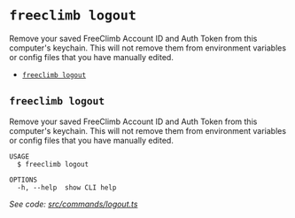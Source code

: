 `freeclimb logout`
==================

Remove your saved FreeClimb Account ID and Auth Token from this computer's keychain. This will not remove them from environment variables or config files that you have manually edited.

* [`freeclimb logout`](#freeclimb-logout)

## `freeclimb logout`

Remove your saved FreeClimb Account ID and Auth Token from this computer's keychain. This will not remove them from environment variables or config files that you have manually edited.

```
USAGE
  $ freeclimb logout

OPTIONS
  -h, --help  show CLI help
```

_See code: [src/commands/logout.ts](https://github.com/jblack-vail/freeclimb-cli-cd-test/blob/v0.1.14/src/commands/logout.ts)_
